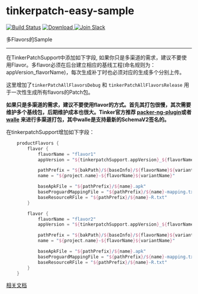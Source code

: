 # tinkerpatch-easy-sample

[![Build Status](https://travis-ci.org/TinkerPatch/tinkerpatch-flavors-sample.svg?branch=master)](https://travis-ci.org/TinkerPatch/tinkerpatch-flavors-sample)
[ ![Download](https://api.bintray.com/packages/simsun/maven/tinkerpatch-android-sdk/images/download.svg) ](https://bintray.com/simsun/maven/tinkerpatch-android-sdk/_latestVersion)
[![Join Slack](https://slack.tinkerpatch.com/badge.svg)](https://slack.tinkerpatch.com)

多Flavors的Sample

----

在TinkerPatchSupport中添加如下字段, 如果你只是多渠道的需求，建议不要使用Flavor。多flavor必须在后台建立相应的基线工程(命名规则为：appVersion_flavorName)，每次生成补丁时也必须对应的生成多个分别上传。

这里增加了`tinkerPatchAllFlavorsDebug` 和 `tinkerPatchAllFlavorsRelease` 用于一次性生成所有flavors的Patch包。

**如果只是多渠道的需求，建议不要使用flavor的方式。首先其打包很慢，其次需要维护多个基线包，后期维护成本也很大。Tinker官方推荐 [packer-ng-plugin](https://github.com/mcxiaoke/packer-ng-plugin )或者 [walle](https://github.com/Meituan-Dianping/walle) 来进行多渠道打包，其中walle是支持最新的SchemaV2签名的。**

在tinkerpatchSupport增加如下字段：

```gradle
    productFlavors {
        flavor {
            flavorName = "flavor1"
            appVersion = "${tinkerpatchSupport.appVersion}_${flavorName}"

            pathPrefix = "${bakPath}/${baseInfo}/${flavorName}${variantName}/"
            name = "${project.name}-${flavorName}${variantName}"

            baseApkFile = "${pathPrefix}/${name}.apk"
            baseProguardMappingFile = "${pathPrefix}/${name}-mapping.txt"
            baseResourceRFile = "${pathPrefix}/${name}-R.txt"
        }

        flavor {
            flavorName = "flavor2"
            appVersion = "${tinkerpatchSupport.appVersion}_${flavorName}"

            pathPrefix = "${bakPath}/${baseInfo}/${flavorName}${variantName}/"
            name = "${project.name}-${flavorName}${variantName}"

            baseApkFile = "${pathPrefix}/${name}.apk"
            baseProguardMappingFile = "${pathPrefix}/${name}-mapping.txt"
            baseResourceRFile = "${pathPrefix}/${name}-R.txt"
        }
    }
```

[相关文档](http://tinkerpatch.com/Docs/SDK.md)
